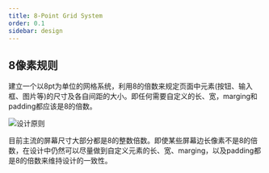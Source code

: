 ```yaml
---
title: 8-Point Grid System
order: 0.1
sidebar: design
---
```


## 8像素规则

建立一个以8pt为单位的网格系统，利用8的倍数来规定页面中元素(按钮、输入框、图片等)的尺寸及各自间距的大小。即任何需要自定义的长、宽，marging和padding都应该是8的倍数。

![设计原则](/imgs/design/8xiangsu01.png)

目前主流的屏幕尺寸大部分都是8的整数倍数。即使某些屏幕边长像素不是8的倍数，在设计中仍然可以尽量做到自定义元素的长、宽、marging，以及padding都是8的倍数来维持设计的一致性。
